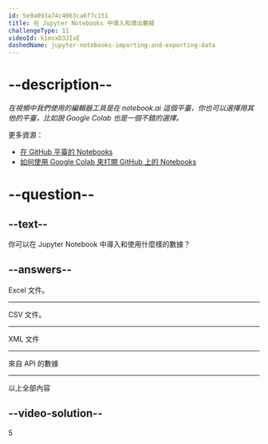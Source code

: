 ```yaml
---
id: 5e9a093a74c4063ca6f7c151
title: 在 Jupyter Notebooks 中導入和導出數據
challengeType: 11
videoId: k1msxD3JIxE
dashedName: jupyter-notebooks-importing-and-exporting-data
---
```


# --description--

*在視頻中我們使用的編輯器工具是在 notebook.ai 這個平臺，你也可以選擇用其他的平臺，比如說 Google Colab 也是一個不錯的選擇。*

更多資源：

-   [在 GitHub 平臺的 Notebooks](https://github.com/ine-rmotr-curriculum/ds-content-interactive-jupyterlab-tutorial)
-   [如何使用 Google Colab 來打開 GitHub 上的 Notebooks](https://colab.research.google.com/github/googlecolab/colabtools/blob/master/notebooks/colab-github-demo.ipynb)

# --question--

## --text--

你可以在 Jupyter Notebook 中導入和使用什麼樣的數據？

## --answers--

Excel 文件。

---

CSV 文件。

---

XML 文件

---

來自 API 的數據

---

以上全部內容

## --video-solution--

5

